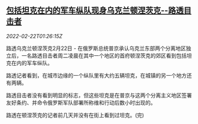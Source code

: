 <!--1645493463000-->
[包括坦克在内的军车纵队现身乌克兰顿涅茨克--路透目击者](https://cn.reuters.com/article/ukraine-donetsk-tanks-0222-idCNKBS2KR03N)
------

<div><i>2022-02-22T01:26:15Z</i></div><p>路透乌克兰顿涅茨克2月22日 - 在俄罗斯总统普京承认乌克兰东部两个分离地区独立后，一名路透目击者周二凌晨在其中一个地区的首府顿涅茨克的郊区看到包括坦克在内的军车纵队。</p><p>路透记者看到，在城市边缘的一个纵队里有大约五辆坦克，在城镇的另一个地方还有两辆。</p><p>路透目击者没有看到明显的标志，但这些坦克是在普京与这两个分离主义地区签署友好条约、并命令俄罗斯军队部署所称维和行动后数小时出现的。</p><p>路透在顿涅茨克的记者前几天并没有在街上看到过坦克。(完)</p>
